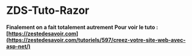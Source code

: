 # ZDS-Tuto-Razor

**Finalement on a fait totalement autrement**
**Pour voir le tuto : [https://zestedesavoir.com](https://zestedesavoir.com/tutoriels/597/creez-votre-site-web-avec-asp-net/)**
